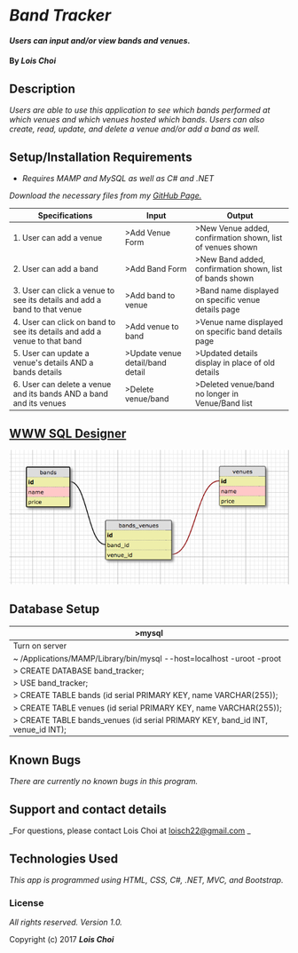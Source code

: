 # _Band Tracker_

#### _Users can input and/or view bands and venues._

#### By _**Lois Choi**_

## Description

_Users are able to use this application to see which bands performed at which venues and which venues hosted which bands. Users can also create, read, update, and delete a venue and/or add a band as well._

## Setup/Installation Requirements

* _Requires MAMP and MySQL as well as C# and .NET_

_Download the necessary files from my <a href="https://github.com/loisch22/band-tracker.git">GitHub Page.</a>_

| Specifications | Input   | Output   |
| -------  | ------- | -------   |
| 1. User can add a venue | >Add Venue Form | >New Venue added, confirmation shown, list of venues shown |
| 2. User can add a band | >Add Band Form | >New Band added, confirmation shown, list of bands shown |
| 3. User can click a venue to see its details and add a band to that venue | >Add band to venue  | >Band name displayed on specific venue details page |
| 4. User can click on band to see its details and add a venue to that band | >Add venue to band  | >Venue name displayed on specific band details page |
| 5. User can update a venue's details AND a bands details | >Update venue detail/band detail | >Updated details display in place of old details |
| 6. User can delete a venue and its bands AND a band and its venues | >Delete venue/band  | >Deleted venue/band no longer in Venue/Band list|

## <a href="http://ondras.zarovi.cz/sql/demo/">WWW SQL Designer</a>
![](/schema.png)

## Database Setup
| >mysql  |
| -------  |
| Turn on server |
| ~ /Applications/MAMP/Library/bin/mysql --host=localhost -uroot -proot |
| > CREATE DATABASE band_tracker; |
| > USE band_tracker; |
| > CREATE TABLE bands (id serial PRIMARY KEY, name VARCHAR(255)); |
| > CREATE TABLE venues (id serial PRIMARY KEY, name VARCHAR(255)); |
| > CREATE TABLE bands_venues (id serial PRIMARY KEY, band_id INT, venue_id INT);|

## Known Bugs

_There are currently no known bugs in this program._

## Support and contact details

_For questions, please contact Lois Choi at loisch22@gmail.com _

## Technologies Used

_This app is programmed using HTML, CSS, C#, .NET, MVC, and Bootstrap._

### License

*All rights reserved.  Version 1.0.*

Copyright (c) 2017 **_Lois Choi_**
